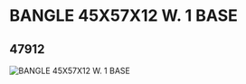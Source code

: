 # BANGLE 45X57X12 W. 1 BASE
## 47912
![BANGLE 45X57X12 W. 1 BASE](https://lc-www-live-s.legocdn.com/media/bricks/5/2/4244929.jpg)